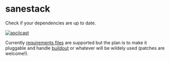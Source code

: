 # sanestack
Check if your dependencies are up to date.

[![asciicast](https://asciinema.org/a/d59w0r2aar7s1xn9s0ta7uu7y.png)](https://asciinema.org/a/d59w0r2aar7s1xn9s0ta7uu7y)

Currently [requirements files](https://pip.readthedocs.org/en/latest/user_guide/#requirements-files) are supported but the plan is to make it pluggable and handle [buildout](http://www.buildout.org/en/latest/index.html) or whatever will be wildely used (patches are welcome!).

